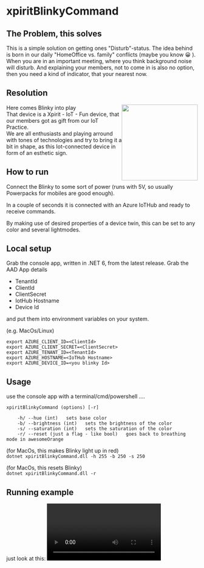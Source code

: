 # xpiritBlinkyCommand

## The Problem, this solves
This is a simple solution on getting ones "Disturb"-status. The idea behind is born in our daily "HomeOffice vs. family" conflicts (maybe you know 😀 ).
When you are in an important meeting, where you think background noise will disturb. 
And explaining your members, not to come in is also no option, then you need a kind of indicator, that your nearest now.

## Resolution
Here comes Blinky into play <img src="./BlinkyOnDesk.png" width="200px" style="float:right" />   
That device is a Xpirit - IoT - Fun device, that our members got as gift from our IoT Practice.    
We are all enthusiasts and playing arround with tones of technologies and try to bring it a bit in shape, as this Iot-connected device in form of an esthetic sign.

## How to run

Connect the Blinky to some sort of power (runs with 5V, so usually Powerpacks for mobiles are good enough).

In a couple of seconds it is connected with an Azure IoTHub and ready to receive commands.

By making use of desired properties of a device twin, this can be set to any color and several lightmodes.

## Local setup

Grab the console app, written in .NET 6, from the latest release. Grab the AAD App details 
- TenantId
- ClientId
- ClientSecret 
- IotHub Hostname
- Device Id

and put them into environment variables on your system.

(e.g. MacOs/Linux)   
```
export AZURE_CLIENT_ID=<ClientId>
export AZURE_CLIENT_SECRET=<ClientSecret>
export AZURE_TENANT_ID=<TenantId>
export AZURE_HOSTNAME=<IoTHub Hostname>
export AZURE_DEVICE_ID=<you blinky Id>
```

## Usage

use the console app with a terminal/cmd/powershell ....
```
xpiritBlinkyCommand (options) [-r]

    -h/ --hue (int)   sets base color
    -b/ --brightness (int)   sets the brightness of the color
    -s/ --saturation (int)   sets the saturation of the color
    -r/ --reset (just a flag - like bool)   goes back to breathing mode in awesomeOrange
```
(for MacOs, this makes Blinky light up in red)   
`dotnet xpiritBlinkyCommand.dll -h 255 -b 250 -s 250`
   
(for MacOs, this resets Blinky)   
`dotnet xpiritBlinkyCommand.dll -r`

## Running example
just look at this:
![Example video](./Blinky.mp4)
